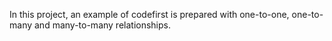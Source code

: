 In this project, an example of codefirst is prepared with one-to-one, one-to-many and many-to-many relationships.
